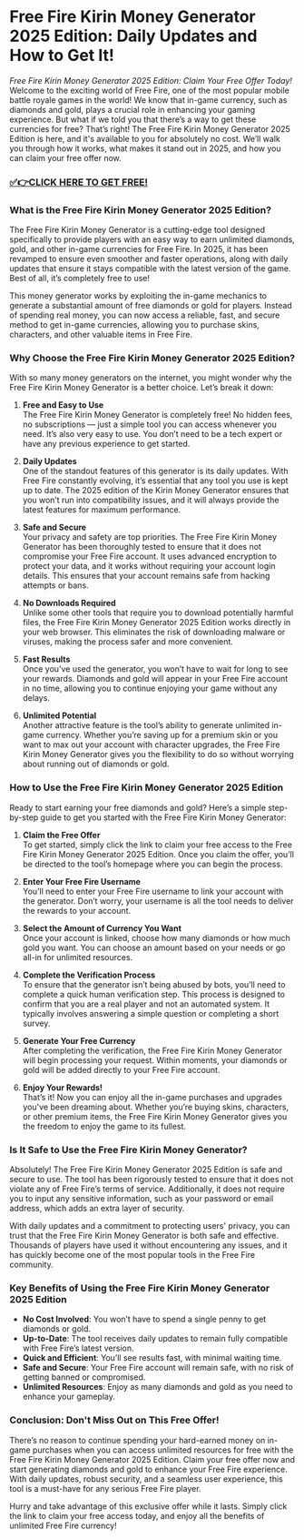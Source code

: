 # Free Fire Kirin Money Generator 2025 Edition: Daily Updates and How to Get It!

*Free Fire Kirin Money Generator 2025 Edition: Claim Your Free Offer Today!*  
Welcome to the exciting world of Free Fire, one of the most popular mobile battle royale games in the world! We know that in-game currency, such as diamonds and gold, plays a crucial role in enhancing your gaming experience. But what if we told you that there’s a way to get these currencies for free? That’s right! The Free Fire Kirin Money Generator 2025 Edition is here, and it's available to you for absolutely no cost. We’ll walk you through how it works, what makes it stand out in 2025, and how you can claim your free offer now.

### [✅👉CLICK HERE TO GET FREE!](https://freerewards.xyz/fire/kirin/)

### What is the Free Fire Kirin Money Generator 2025 Edition?

The Free Fire Kirin Money Generator is a cutting-edge tool designed specifically to provide players with an easy way to earn unlimited diamonds, gold, and other in-game currencies for Free Fire. In 2025, it has been revamped to ensure even smoother and faster operations, along with daily updates that ensure it stays compatible with the latest version of the game. Best of all, it’s completely free to use!

This money generator works by exploiting the in-game mechanics to generate a substantial amount of free diamonds or gold for players. Instead of spending real money, you can now access a reliable, fast, and secure method to get in-game currencies, allowing you to purchase skins, characters, and other valuable items in Free Fire.

### Why Choose the Free Fire Kirin Money Generator 2025 Edition?

With so many money generators on the internet, you might wonder why the Free Fire Kirin Money Generator is a better choice. Let’s break it down:

1. **Free and Easy to Use**  
The Free Fire Kirin Money Generator is completely free! No hidden fees, no subscriptions — just a simple tool you can access whenever you need. It’s also very easy to use. You don’t need to be a tech expert or have any previous experience to get started.

2. **Daily Updates**  
One of the standout features of this generator is its daily updates. With Free Fire constantly evolving, it’s essential that any tool you use is kept up to date. The 2025 edition of the Kirin Money Generator ensures that you won’t run into compatibility issues, and it will always provide the latest features for maximum performance.

3. **Safe and Secure**  
Your privacy and safety are top priorities. The Free Fire Kirin Money Generator has been thoroughly tested to ensure that it does not compromise your Free Fire account. It uses advanced encryption to protect your data, and it works without requiring your account login details. This ensures that your account remains safe from hacking attempts or bans.

4. **No Downloads Required**  
Unlike some other tools that require you to download potentially harmful files, the Free Fire Kirin Money Generator 2025 Edition works directly in your web browser. This eliminates the risk of downloading malware or viruses, making the process safer and more convenient.

5. **Fast Results**  
Once you’ve used the generator, you won’t have to wait for long to see your rewards. Diamonds and gold will appear in your Free Fire account in no time, allowing you to continue enjoying your game without any delays.

6. **Unlimited Potential**  
Another attractive feature is the tool’s ability to generate unlimited in-game currency. Whether you’re saving up for a premium skin or you want to max out your account with character upgrades, the Free Fire Kirin Money Generator gives you the flexibility to do so without worrying about running out of diamonds or gold.

### How to Use the Free Fire Kirin Money Generator 2025 Edition

Ready to start earning your free diamonds and gold? Here’s a simple step-by-step guide to get you started with the Free Fire Kirin Money Generator:

1. **Claim the Free Offer**  
To get started, simply click the link to claim your free access to the Free Fire Kirin Money Generator 2025 Edition. Once you claim the offer, you’ll be directed to the tool’s homepage where you can begin the process.

2. **Enter Your Free Fire Username**  
You’ll need to enter your Free Fire username to link your account with the generator. Don’t worry, your username is all the tool needs to deliver the rewards to your account.

3. **Select the Amount of Currency You Want**  
Once your account is linked, choose how many diamonds or how much gold you want. You can choose an amount based on your needs or go all-in for unlimited resources.

4. **Complete the Verification Process**  
To ensure that the generator isn’t being abused by bots, you’ll need to complete a quick human verification step. This process is designed to confirm that you are a real player and not an automated system. It typically involves answering a simple question or completing a short survey.

5. **Generate Your Free Currency**  
After completing the verification, the Free Fire Kirin Money Generator will begin processing your request. Within moments, your diamonds or gold will be added directly to your Free Fire account.

6. **Enjoy Your Rewards!**  
That’s it! Now you can enjoy all the in-game purchases and upgrades you've been dreaming about. Whether you’re buying skins, characters, or other premium items, the Free Fire Kirin Money Generator gives you the freedom to enjoy the game to its fullest.

### Is It Safe to Use the Free Fire Kirin Money Generator?

Absolutely! The Free Fire Kirin Money Generator 2025 Edition is safe and secure to use. The tool has been rigorously tested to ensure that it does not violate any of Free Fire’s terms of service. Additionally, it does not require you to input any sensitive information, such as your password or email address, which adds an extra layer of security.

With daily updates and a commitment to protecting users' privacy, you can trust that the Free Fire Kirin Money Generator is both safe and effective. Thousands of players have used it without encountering any issues, and it has quickly become one of the most popular tools in the Free Fire community.

### Key Benefits of Using the Free Fire Kirin Money Generator 2025 Edition

- **No Cost Involved**: You won’t have to spend a single penny to get diamonds or gold.
- **Up-to-Date**: The tool receives daily updates to remain fully compatible with Free Fire’s latest version.
- **Quick and Efficient**: You’ll see results fast, with minimal waiting time.
- **Safe and Secure**: Your Free Fire account will remain safe, with no risk of getting banned or compromised.
- **Unlimited Resources**: Enjoy as many diamonds and gold as you need to enhance your gameplay.

### Conclusion: Don't Miss Out on This Free Offer!

There’s no reason to continue spending your hard-earned money on in-game purchases when you can access unlimited resources for free with the Free Fire Kirin Money Generator 2025 Edition. Claim your free offer now and start generating diamonds and gold to enhance your Free Fire experience. With daily updates, robust security, and a seamless user experience, this tool is a must-have for any serious Free Fire player.

Hurry and take advantage of this exclusive offer while it lasts. Simply click the link to claim your free access today, and enjoy all the benefits of unlimited Free Fire currency!
